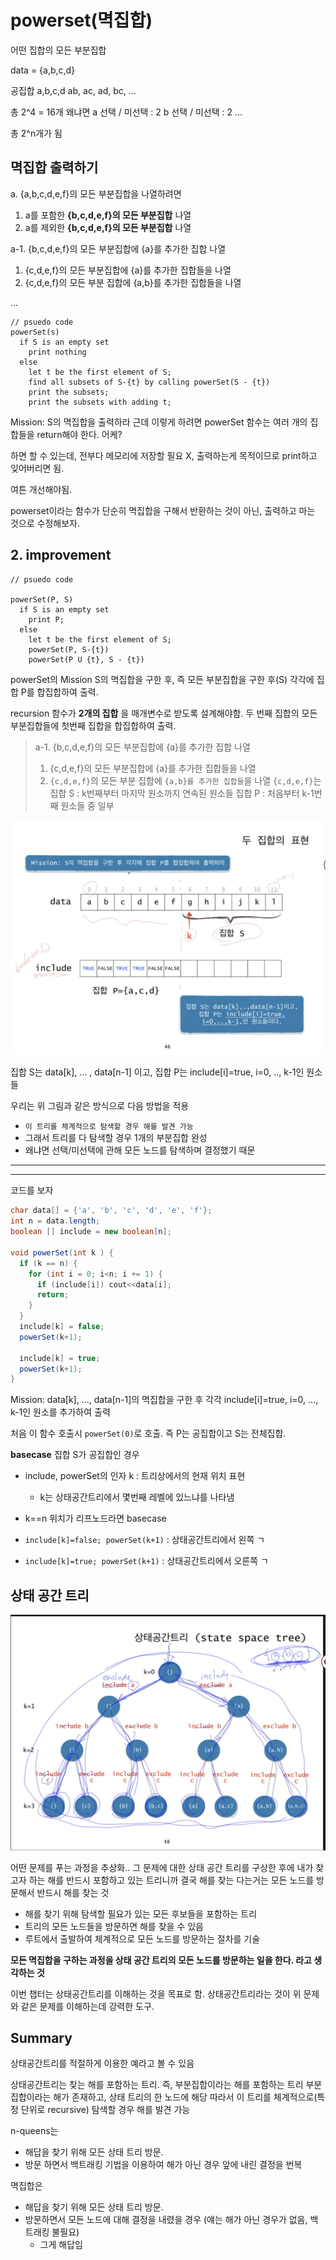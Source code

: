 # powerset(멱집합)

어떤 집합의 모든 부분집합

data = {a,b,c,d}

공집합
a,b,c,d
ab, ac, ad, bc,
...

총 2^4 = 16개
왜냐면
a 선택 / 미선택 : 2
b 선택 / 미선택 : 2
...

총 2^n개가 됨

## 멱집합 출력하기

a. {a,b,c,d,e,f}의 모든 부분집합을 나열하려면

1. a를 포함한 **{b,c,d,e,f}의 모든 부분집합** 나열
2. a를 제외한 **{b,c,d,e,f}의 모든 부분집합** 나열

a-1. {b,c,d,e,f}의 모든 부분집합에 {a}를 추가한 집합 나열

1. {c,d,e,f}의 모든 부분집합에 {a}를 추가한 집합들을 나열
2. {c,d,e,f}의 모든 부분 집합에 {a,b}를 추가한 집합들을 나열

...

```
// psuedo code
powerSet(s)
  if S is an empty set
    print nothing
  else
    let t be the first element of S;
    find all subsets of S-{t} by calling powerSet(S - {t})
    print the subsets;
    print the subsets with adding t;
```

Mission: S의 멱집합을 출력하라
근데 이렇게 하려면 powerSet 함수는 여러 개의 집합들을 return해야 한다. 어케?

하면 할 수 있는데,
전부다 메모리에 저장할 필요 X,
출력하는게 목적이므로 print하고 잊어버리면 됨.

여튼 개선해야됨.

powerset이라는 함수가 단순히 멱집합을 구해서 반환하는 것이 아닌, 출력하고 마는 것으로 수정해보자.

## 2. improvement

```
// psuedo code

powerSet(P, S)
  if S is an empty set
    print P;
  else
    let t be the first element of S;
    powerSet(P, S-{t})
    powerSet(P U {t}, S - {t})
```

powerSet의 Mission
S의 멱집합을 구한 후, 즉 모든 부분집합을 구한 후(S) 각각에 집합 P를 합집합하여 출력.

recursion 함수가 **2개의 집합** 을 매개변수로 받도록 설계해야함.
두 번째 집합의 모든 부분집합들에 첫번째 집합을 합집합하여 출력.

> a-1. {b,c,d,e,f}의 모든 부분집합에 {a}를 추가한 집합 나열
>
> 1.  {c,d,e,f}의 모든 부분집합에 {a}를 추가한 집합들을 나열
> 2.  `{c,d,e,f}`의 모든 부분 집합에 `{a,b}를 추가한 집합들`을 나열
>     `{c,d,e,f}`는 집합 S : k번째부터 마지막 원소까지 연속된 원소들
>     집합 P : 처음부터 k-1번째 원소들 중 일부

![img](./img/1-7-1-recursion.png)

집합 S는 data[k], ... , data[n-1] 이고,
집합 P는 include[i]=true, i=0, .., k-1인 원소들

우리는 위 그림과 같은 방식으로 다음 방법을 적용

- `이 트리를 체계적으로 탐색할 경우 해를 발견 가능`
- 그래서 트리를 다 탐색할 경우 1개의 부분집합 완성
- 왜냐면 선택/미선택에 관해 모든 노드를 탐색하며 결정했기 때문

---

---

코드를 보자

```java
char data[] = {'a', 'b', 'c', 'd', 'e', 'f'};
int n = data.length;
boolean [] include = new boolean[n];

void powerSet(int k ) {
  if (k == n) {
    for (int i = 0; i<n; i += 1) {
      if (include[i]) cout<<data[i];
      return;
    }
  }
  include[k] = false;
  powerSet(k+1);

  include[k] = true;
  powerSet(k+1);
}
```

Mission: data[k], ..., data[n-1]의 멱집합을 구한 후 각각 include[i]=true, i=0, ..., k-1인 원소를 추가하여 출력

처음 이 함수 호출시 `powerSet(0)`로 호출. 즉 P는 공집합이고 S는 전체집합.

**basecase**
집합 S가 공집합인 경우

- include, powerSet의 인자 k : 트리상에서의 현재 위치 표현
  - k는 상태공간트리에서 몇번째 레벨에 있느냐를 나타냄
- k==n 위치가 리프노드라면 basecase

- `include[k]=false; powerSet(k+1)` : 상태공간트리에서 왼쪽 ㄱ
- `include[k]=true; powerSet(k+1)` : 상태공간트리에서 오른쪽 ㄱ

## 상태 공간 트리

![img](./img/1-7-2-recursion.png)

어떤 문제를 푸는 과정을 추상화.. 그 문제에 대한 상태 공간 트리를 구상한 후에
내가 찾고자 하는 해를 반드시 포함하고 있는 트리니까
결국 해를 찾는 다는거는 모든 노드를 방문해서 반드시 해를 찾는 것

- 해를 찾기 위해 탐색할 필요가 있는 모든 후보들을 포함하는 트리
- 트리의 모든 노드들을 방문하면 해를 찾을 수 있음
- 루트에서 출발하여 체계적으로 모든 노드를 방문하는 절차를 기술

**모든 멱집합을 구하는 과정을 상태 공간 트리의 모든 노드를 방문하는 일을 한다. 라고 생각하는 것**

이번 챕터는 상태공간트리를 이해하는 것을 목표로 함.
상태공간트리라는 것이 위 문제와 같은 문제를 이해하는데 강력한 도구.

## Summary

상태공간트리를 적절하게 이용한 예라고 볼 수 있음

상태공간트리는 찾는 해를 포함하는 트리.
즉, 부분집합이라는 해를 포함하는 트리
부분집합이라는 해가 존재하고, 상태 트리의 한 노드에 해당
따라서 이 트리를 체계적으로(특정 단위로 recursive) 탐색할 경우 해를 발견 가능

n-queens는
- 해답을 찾기 위해 모든 상태 트리 방문.
- 방문 하면서 백트래킹 기법을 이용하여 해가 아닌 경우 앞에 내린 결정을 번복

멱집합은
- 해답을 찾기 위해 모든 상태 트리 방문.
- 방문하면서 모든 노드에 대해 결정을 내렸을 경우 (얘는 해가 아닌 경우가 없음, 백트래킹 불필요)
  - 그게 해답임